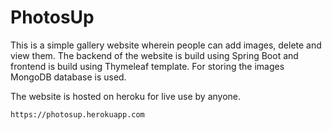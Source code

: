 # PhotosUp

This is a simple gallery website wherein people can add images, delete and view them. The backend of the website is build using Spring Boot and frontend is build using Thymeleaf template. For storing the images MongoDB database is used.

The website is hosted on heroku for live use by anyone.

```bash
https://photosup.herokuapp.com
```
